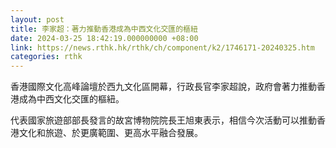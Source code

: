 ```yaml
---
layout: post
title: 李家超：著力推動香港成為中西文化交匯的樞紐
date: 2024-03-25 18:42:19.000000000 +08:00
link: https://news.rthk.hk/rthk/ch/component/k2/1746171-20240325.htm
categories: rthk
---
```


香港國際文化高峰論壇於西九文化區開幕，行政長官李家超說，政府會著力推動香港成為中西文化交匯的樞紐。

代表國家旅遊部部長發言的故宮博物院院長王旭東表示，相信今次活動可以推動香港文化和旅遊、於更廣範圍、更高水平融合發展。

